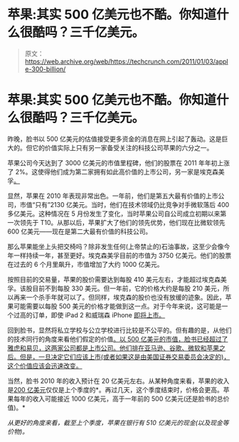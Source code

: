 # 苹果:其实 500 亿美元也不酷。你知道什么很酷吗？三千亿美元。

> 原文：<https://web.archive.org/web/https://techcrunch.com/2011/01/03/apple-300-billion/>

# 苹果:其实 500 亿美元也不酷。你知道什么很酷吗？三千亿美元。

昨晚，脸书以 500 亿美元的估值接受更多资金的消息在网上引起了轰动。这是巨大的。但它的价值实际上只有另一家备受关注的科技公司苹果的六分之一。

苹果公司今天达到了 3000 亿美元的市值里程碑，他们的股票在 2011 年年初上涨了 2%。这使得他们成为第二家拥有如此高价值的上市公司，另一家是埃克森美孚[。](https://web.archive.org/web/20230202225450/http://www.google.com/finance?client=ob&q=NYSE:XOM)

显然，苹果在 2010 年表现非常出色。一年前，他们是第五大最有价值的上市公司，市值“只有”2130 亿美元。当时，他们在技术领域仍比竞争对手微软落后 400 多亿美元。这种情况在 5 月份发生了变化，当时苹果公司自公司成立初期以来第一次领先于 T10。从那以后，苹果扩大了他们的领先优势，他们现在比微软领先 600 亿美元——现在是第二大最有价值的科技公司。

那么苹果能坐上头把交椅吗？除非发生任何(上帝禁止的)石油事故，这至少会像今年一样持续一年，甚至更好。埃克森美孚目前的市值为 3750 亿美元。他们的股票在过去的 6 个月里飙升，市值增加了大约 1000 亿美元。

按照目前的交易量，苹果的股价需要达到每股 410 美元左右，才能超过埃克森美孚。该股目前不到每股 330 美元。但一年前，它的价格大约是每股 210 美元，所以再来一个杀手年就可以了。但同样，埃克森的股价也没有放缓的迹象。因此，苹果可能需要以每股 500 美元的价格才能做到这一点。对于今年来说，这可能是一个过高的订单，即使 iPad 2 和威瑞森 iPhone [即将上市。](https://web.archive.org/web/20230202225450/https://techcrunch.com/2010/12/29/apple-ces/)

回到脸书，显然将私立学校与公立学校进行比较是不公平的。但有趣的是，从他们的技术同行的角度来看他们假定的价值[。以 500 亿美元的市值，脸书已经超过了雅虎和易贝，这两家公司都是上市公司。他们排在亚马逊、谷歌、微软和苹果之后。但是，一旦决定它们应该上市(或者如果这是由美国证券交易委员会决定的)，这个价值应该会迅速改变。](https://web.archive.org/web/20230202225450/https://techcrunch.com/2011/01/03/facebook-yahoo-ebay/)

当然，脸书 2010 年的收入预计在 20 亿美元左右。从某种角度来看，苹果的收入是[200 亿美元](https://web.archive.org/web/20230202225450/https://techcrunch.com/2010/10/18/apple-q4-2010-earnings/)仅仅是上个季度的*。再过几天，这个季度结束时，价格会更高。苹果每年的收入可能接近 1000 亿美元，高于一年前的 500 亿美元(还是脸书的总价值)。*

 *从更好的角度来看，截至上个季度，苹果在银行有 510 亿美元的现金(以及现金等价物)。*